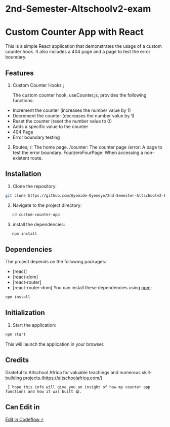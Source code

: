# 2nd-Semester-Altschoolv2-exam
# Custom Counter App with React

This is a simple React application that demonstrates the usage of a custom counter hook. It also includes a 404 page and a page to test the error boundary.

## Features

1. Custom Counter Hooks ;

   The custom counter hook, useCounter.js, provides the following functions:

- Increment the counter (increases the number value by 1)
- Decrement the counter (decreases the number value by 1)
- Reset the counter (reset the number value to 0)
- Adds a specific value to the counter
- 404 Page
- Error boundary testing

2. Routes;
   /: The home page.
   /counter: The counter page
   /error: A page to test the error boundary.
   FourzeroFourPage: When accessing a non-existent route.

## Installation

1. Clone the repository:

```bash
git clone https://github.com/Ayomide-Oyeneye/2nd-Semester-Altschoolv2-Exam

```

2. Navigate to the project directory:

```bash
   cd custom-counter-app
```

3. install the dependencies:

```bash
   npm install

```

## Dependencies

The project depends on the following packages:

- [react]
- [react-dom]
- [react-router]
- [react-router-dom]
  You can install these dependencies using [npm](https://www.npmjs.com/):

```bash
npm install

```

## Initialization

1. Start the application:

```bash
npm start

```

This will launch the application in your browser.

## Credits

Grateful to Altschool Africa for valuable teachings and numerous skill-building projects.(https://altschoolafrica.com/)

```
 I hope this info will give you an insight of how my counter app functions and how it was built 😁.

```
## Can Edit in
[Edit in Codeflow ⚡️](https://stackblitz.com/~/github.com/Ayomide-Oyeneye/2ns-Semester-Altschoolv2-exam)